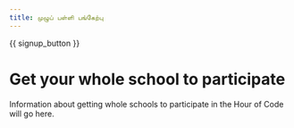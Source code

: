 ```yaml
---
title: முழுப் பள்ளி பங்கேற்பு
---
```


{{ signup_button }}

# Get your whole school to participate

Information about getting whole schools to participate in the Hour of Code will go here.